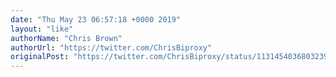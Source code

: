 ```yaml
---
date: "Thu May 23 06:57:18 +0000 2019"
layout: "like"
authorName: "Chris Brown"
authorUrl: "https://twitter.com/ChrisBiproxy"
originalPost: "https://twitter.com/ChrisBiproxy/status/1131454036803239936"
---
```

